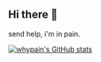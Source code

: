 ## Hi there 👋

send help, i'm in pain.

[![whypain's GitHub stats](https://git-stats-five-blush.vercel.app/api?username=whypain&show_icons=true&theme=tokyonight&include_all_commits=true&bg_color=30,4A9B7F,0A3431)](https://github.com/anuraghazra/github-readme-stats)

<!--
**whypain/whypain** is a ✨ _special_ ✨ repository because its `README.md` (this file) appears on your GitHub profile.

Here are some ideas to get you started:

- 🔭 I’m currently working on ...
- 🌱 I’m currently learning ...
- 👯 I’m looking to collaborate on ...
- 🤔 I’m looking for help with ...
- 💬 Ask me about ...
- 📫 How to reach me: ...
- 😄 Pronouns: ...
- ⚡ Fun fact: ...
-->
